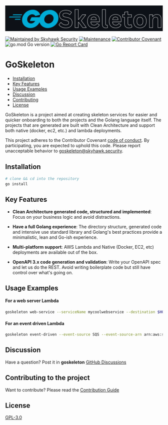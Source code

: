 [![goskeleton](.github/resources/goskeleton_logo.png)](#)

[![Maintained by Skyhawk Security](https://img.shields.io/badge/maintained_by-Skyhawk_Security-6C00DB)](https://skyhawk.security)
[![Maintenance](https://img.shields.io/badge/Maintained%3F-yes-green.svg?style=flat-square)](https://github.com/skyhawk-security/goskeleton/graphs/commit-activity)
[![Contributor Covenant](https://img.shields.io/badge/Contributor%20Covenant-2.1-4baaaa.svg?style=flat-square)](CODE_OF_CONDUCT.md)
![go.mod Go version](https://img.shields.io/github/go-mod/go-version/skyhawk-security/goskeleton/main?style=flat-square&logo=go&label=ver)
[![Go Report Card](https://goreportcard.com/badge/github.com/skyhawk-security/goskeleton)](https://goreportcard.com/report/github.com/skyhawk-security/goskeleton)

# GoSkeleton
- [Installation](#installation)
- [Key Features](#key-features)
- [Usage Examples](#usage-examples)
- [Discussion](#discussion)
- [Contributing](#contributing-to-the-project)
- [License](#license)

GoSkeleton is a project aimed at creating skeleton services for easier and quicker onboarding to both the projects and
the Golang language itself.
The projects that are generated are built with Clean Architecture and support both native (docker, ec2, etc.) and lambda
deployments.

This project adheres to the Contributor Covenant [code of conduct](CODE_OF_CONDUCT.md).
By participating, you are expected to uphold this code. Please report unacceptable behavior to [goskeleton@skyhawk.security](mailto:goskeleton@skyhawk.security).

## Installation
```zsh
# clone && cd into the repository
go install
```

## Key Features
- **Clean Architecture generated code, structured and implemented**: Focus on your business logic and avoid distractions.

- **Have a full Golang experience**: The directory structure, generated code and intensive use standard library and Golang's best practices provide a minimalistic, lean and Go-ish experience.

- **Multi-platform support**: AWS Lambda and Native (Docker, EC2, etc) deployments are available out of the box.

- **OpenAPI 3.x code generation and validation**: Write your OpenAPI spec and let us do the REST. Avoid writing boilerplate code but still have control over what's going on.

## Usage Examples
#### For a web server Lambda
```zsh
goskeleton web-service --serviceName mycoolwebservice --destination $HOME/Desktop
```

#### For an event driven Lambda
```zsh
goskeleton event-driven --event-source SQS --event-source-arn arn:aws:sqs:us-east-1:123456789012:example-sqs-queue-name --serviceName mycooledsservice --destination $HOME/Desktop
```

## Discussion
Have a question? Post it in **goskeleton** [GitHub Discussions](https://github.com/skyhawk-security/goskeleton/discussions)

## Contributing to the project
Want to contribute? Please read the [Contribution Guide](CONTRIBUTING.md)

## License
[GPL-3.0](https://github.com/skyhawk-security/goskeleton/blob/main/LICENSE.md)
